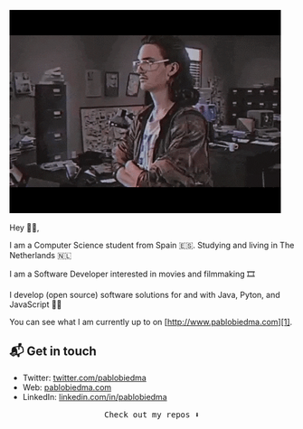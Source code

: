 ![image](https://github.com/pablobiedma/pablobiedma/blob/master/giphy.gif)



Hey 👋🏻,

I am a Computer Science student from Spain 🇪🇸. Studying and living in The Netherlands 🇳🇱

I am a Software Developer interested in movies and filmmaking 🎞️

I develop (open source) software solutions for and with Java, Pyton, and JavaScript 👨‍💻

You can see what I am currently up to on [http://www.pablobiedma.com][1].

## 📬 Get in touch

- Twitter: [twitter.com/pablobiedma][3]
- Web: [pablobiedma.com][1]
- LinkedIn: [linkedin.com/in/pablobiedma][2]



[1]: http://pablobiedma.com/
[2]: https://www.linkedin.com/in/pablobiedma
[3]: https://www.twitter.com/pablobiedma



<p align="center"><samp>
Check out my repos ⬇️  
  </samp>
</p>
